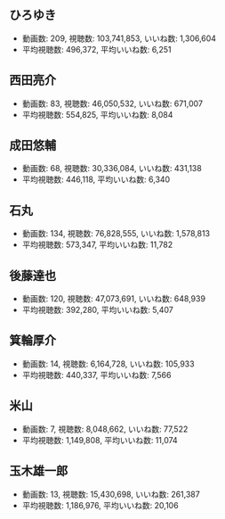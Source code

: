 ## ひろゆき

-   動画数: 209, 視聴数: 103,741,853, いいね数: 1,306,604
-   平均視聴数: 496,372, 平均いいね数: 6,251

## 西田亮介

-   動画数: 83, 視聴数: 46,050,532, いいね数: 671,007
-   平均視聴数: 554,825, 平均いいね数: 8,084

## 成田悠輔

-   動画数: 68, 視聴数: 30,336,084, いいね数: 431,138
-   平均視聴数: 446,118, 平均いいね数: 6,340

## 石丸

-   動画数: 134, 視聴数: 76,828,555, いいね数: 1,578,813
-   平均視聴数: 573,347, 平均いいね数: 11,782

## 後藤達也

-   動画数: 120, 視聴数: 47,073,691, いいね数: 648,939
-   平均視聴数: 392,280, 平均いいね数: 5,407

## 箕輪厚介

-   動画数: 14, 視聴数: 6,164,728, いいね数: 105,933
-   平均視聴数: 440,337, 平均いいね数: 7,566

## 米山

-   動画数: 7, 視聴数: 8,048,662, いいね数: 77,522
-   平均視聴数: 1,149,808, 平均いいね数: 11,074

## 玉木雄一郎

-   動画数: 13, 視聴数: 15,430,698, いいね数: 261,387
-   平均視聴数: 1,186,976, 平均いいね数: 20,106
